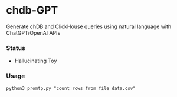 # chdb-GPT
Generate chDB and ClickHouse queries using natural language with ChatGPT/OpenAI APIs

### Status
* Hallucinating Toy

### Usage
```
python3 promtp.py "count rows from file data.csv"
```
